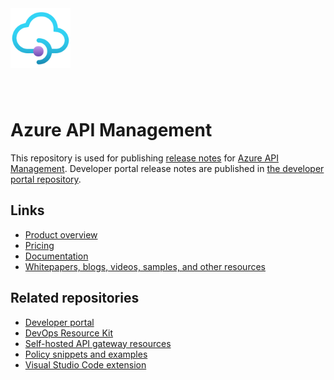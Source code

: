 <img src="media/apim-logo.png" alt="Azure API Management" width="96" style="margin-bottom: 40px;"> 

# Azure API Management 

This repository is used for publishing [release notes](https://github.com/Azure/API-Management/releases) for [Azure API Management](https://aka.ms/apimrocks). Developer portal release notes are published in [the developer portal repository](https://aka.ms/apimdevportal).

## Links

- [Product overview](https://aka.ms/apimrocks)
- [Pricing](https://aka.ms/apimpricing)
- [Documentation](https://aka.ms/apimdocs)
- [Whitepapers, blogs, videos, samples, and other resources](https://aka.ms/apimlove)
 
## Related repositories

- [Developer portal](https://aka.ms/apimdevportal)
- [DevOps Resource Kit](https://aka.ms/apimdevops)
- [Self-hosted API gateway resources](https://aka.ms/apim/shgw/repo)
- [Policy snippets and examples](https://aka.ms/apimpolicyexamples)
- [Visual Studio Code extension](https://github.com/microsoft/vscode-apimanagement)